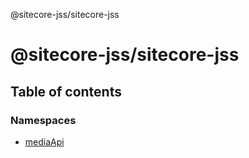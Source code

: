 @sitecore-jss/sitecore-jss

# @sitecore-jss/sitecore-jss

## Table of contents

### Namespaces

- [mediaApi](modules/mediaApi.md)
